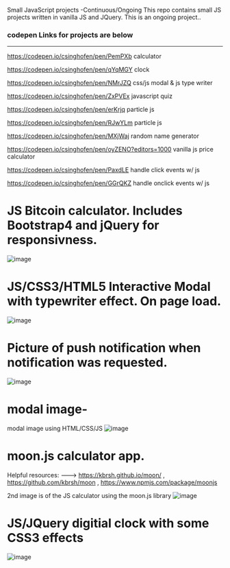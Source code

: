 
Small JavaScript projects -Continuous/Ongoing
This repo contains small JS projects written in vanilla JS and JQuery. This is an ongoing project..
### codepen Links for projects are below
---
https://codepen.io/csinghofen/pen/PemPXb  calculator

https://codepen.io/csinghofen/pen/qYqMGY clock

https://codepen.io/csinghofen/pen/NMrJZQ css/js modal & js type writer 

https://codepen.io/csinghofen/pen/ZxPVEx  javascript quiz

https://codepen.io/csinghofen/pen/erKrjq particle js 

https://codepen.io/csinghofen/pen/RJwYLm particle js

https://codepen.io/csinghofen/pen/MXjWaj random name generator

https://codepen.io/csinghofen/pen/oyZENO?editors=1000 vanilla js price calculator

https://codepen.io/csinghofen/pen/PaxdLE  handle click events w/ js

https://codepen.io/csinghofen/pen/GGrQKZ handle onclick events w/ js



# JS Bitcoin calculator. Includes Bootstrap4 and jQuery for responsivness. 
![image](https://user-images.githubusercontent.com/23155302/39590598-62105026-4ecf-11e8-94b5-deb39e782c8a.png)


# JS/CSS3/HTML5 Interactive Modal with typewriter effect. On page load. 
![image](https://user-images.githubusercontent.com/23155302/39591122-c48e6188-4ed0-11e8-9b62-14caaf887715.png)


# Picture of push notification when notification was requested.
![image](https://user-images.githubusercontent.com/23155302/39591852-054986ba-4ed3-11e8-8f42-ecca2bd85cb1.png)

# modal image-
modal image using HTML/CSS/JS
![image](https://user-images.githubusercontent.com/23155302/39590944-4b1376ea-4ed0-11e8-982b-56bf71108a23.png)

# moon.js calculator app.  
Helpful resources: ---> https://kbrsh.github.io/moon/ , https://github.com/kbrsh/moon , https://www.npmjs.com/package/moonjs

2nd image is of the JS calculator using the moon.js library
![image](https://user-images.githubusercontent.com/23155302/39591463-d8b24ec6-4ed1-11e8-8256-3331cfc02522.png)

# JS/JQuery digitial clock with some CSS3 effects
![image](https://user-images.githubusercontent.com/23155302/39590497-128330aa-4ecf-11e8-958e-7d7c9a2f6759.png)



